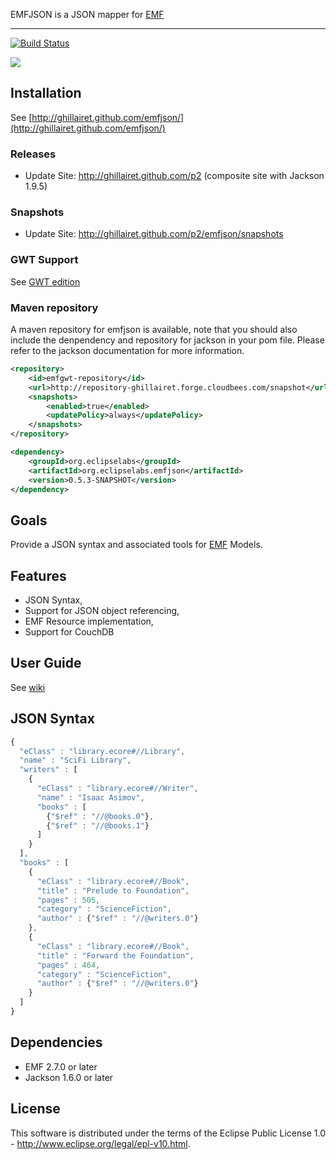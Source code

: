 EMFJSON is a JSON mapper for [EMF](http://www.eclipse.org/emf)

---

[![Build Status](https://secure.travis-ci.org/ghillairet/emfjson.png)](http://travis-ci.org/ghillairet/emfjson)

<a href='http://marketplace.eclipse.org/marketplace-client-intro?mpc_install=188636' title='Drag and drop into a running Eclipse Indigo workspace to install EMFJs'><img src='http://marketplace.eclipse.org/misc/installbutton.png'/></a>

## Installation
See [http://ghillairet.github.com/emfjson/](http://ghillairet.github.com/emfjson/)

### Releases
 - Update Site: http://ghillairet.github.com/p2 (composite site with Jackson 1.9.5)

### Snapshots
 - Update Site: http://ghillairet.github.com/p2/emfjson/snapshots

### GWT Support

See [GWT edition](https://github.com/ghillairet/emfjson-gwt)

### Maven repository

A maven repository for emfjson is available, note that you should also include the denpendency and repository for jackson in 
your pom file. Please refer to the jackson documentation for more information.

```xml
<repository>
	<id>emfgwt-repository</id>
	<url>http://repository-ghillairet.forge.cloudbees.com/snapshot</url>
	<snapshots>
		<enabled>true</enabled>
		<updatePolicy>always</updatePolicy>
	</snapshots>
</repository>

<dependency>
	<groupId>org.eclipselabs</groupId>
	<artifactId>org.eclipselabs.emfjson</artifactId>
	<version>0.5.3-SNAPSHOT</version>
</dependency>
```

## Goals
Provide a JSON syntax and associated tools for [EMF](http://www.eclipse.org/emf) Models.

## Features
 - JSON Syntax,
 - Support for JSON object referencing,
 - EMF Resource implementation,
 - Support for CouchDB

## User Guide

See [wiki](https://github.com/ghillairet/emfjson/wiki/Home)

## JSON Syntax

```javascript
{
  "eClass" : "library.ecore#//Library",
  "name" : "SciFi Library",
  "writers" : [
    {
      "eClass" : "library.ecore#//Writer",
      "name" : "Isaac Asimov",
      "books" : [
        {"$ref" : "//@books.0"},
        {"$ref" : "//@books.1"}
      ]
    }
  ],
  "books" : [
    {
      "eClass" : "library.ecore#//Book",
      "title" : "Prelude to Foundation",
      "pages" : 505,
      "category" : "ScienceFiction",
      "author" : {"$ref" : "//@writers.0"}
    },
    {
      "eClass" : "library.ecore#//Book",
      "title" : "Forward the Foundation",
      "pages" : 464,
      "category" : "ScienceFiction",
      "author" : {"$ref" : "//@writers.0"}
    }
  ]
}
```

## Dependencies

* EMF 2.7.0 or later
* Jackson 1.6.0 or later

## License
This software is distributed under the terms of the Eclipse Public License 1.0 - http://www.eclipse.org/legal/epl-v10.html.

